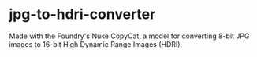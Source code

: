 # jpg-to-hdri-converter
Made with the Foundry's Nuke CopyCat, a model for converting 8-bit JPG images to 16-bit High Dynamic Range Images (HDRI).
